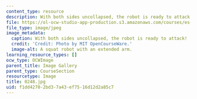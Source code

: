 ```yaml
---
content_type: resource
description: With both sides uncollapsed, the robot is ready to attack!
file: https://ol-ocw-studio-app-production.s3.amazonaws.com/courses/es-293-lego-robotics-spring-2007/f1dd42702bd37a43ef7516d12d2a85c7_0248.jpg
file_type: image/jpeg
image_metadata:
  caption: With both sides uncollapsed, the robot is ready to attack!
  credit: 'Credit: Photo by MIT OpenCourseWare.'
  image-alt: A squat robot with an extended arm.
learning_resource_types: []
ocw_type: OCWImage
parent_title: Image Gallery
parent_type: CourseSection
resourcetype: Image
title: 0248.jpg
uid: f1dd4270-2bd3-7a43-ef75-16d12d2a85c7
---
```

